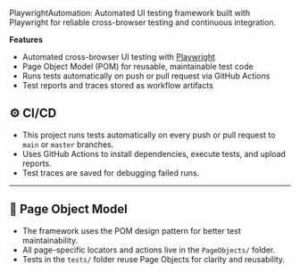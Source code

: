 PlaywrightAutomation:
Automated UI testing framework built with Playwright for reliable cross-browser testing and continuous integration.

**Features**

- Automated cross-browser UI testing with [Playwright](https://playwright.dev)
- Page Object Model (POM) for reusable, maintainable test code
- Runs tests automatically on push or pull request via GitHub Actions
- Test reports and traces stored as workflow artifacts

## ⚙️ CI/CD

- This project runs tests automatically on every push or pull request to `main` or `master` branches.
- Uses GitHub Actions to install dependencies, execute tests, and upload reports.
- Test traces are saved for debugging failed runs.

---

## 🧩 Page Object Model

- The framework uses the POM design pattern for better test maintainability.
- All page-specific locators and actions live in the `PageObjects/` folder.
- Tests in the `tests/` folder reuse Page Objects for clarity and reusability.
